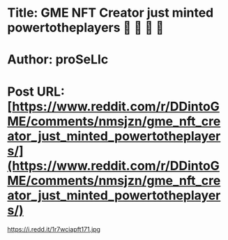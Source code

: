 # Title: GME NFT Creator just minted powertotheplayers 🚀 🚀 🚀 🚀
# Author: proSeLIc
# Post URL: [https://www.reddit.com/r/DDintoGME/comments/nmsjzn/gme_nft_creator_just_minted_powertotheplayers/](https://www.reddit.com/r/DDintoGME/comments/nmsjzn/gme_nft_creator_just_minted_powertotheplayers/)


https://i.redd.it/1r7wciapft171.jpg